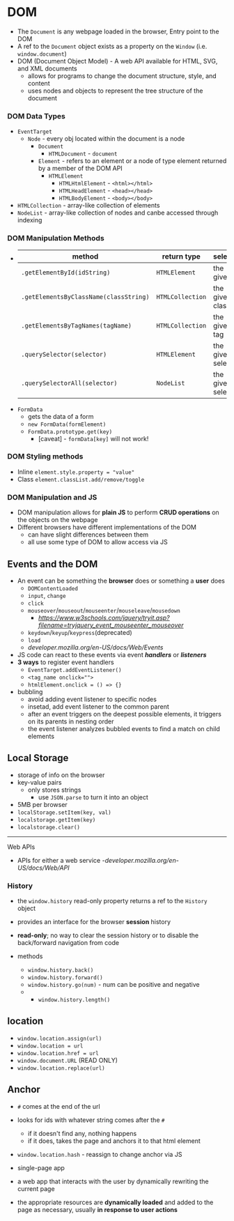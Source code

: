 # DOM
- The `Document` is any webpage loaded in the browser, Entry point to the DOM
- A ref to the `Document` object exists as a property on the `Window` (i.e. `window.document`)
- DOM (Document Object Model) - A web API available for HTML, SVG, and XML documents
  - allows for programs to change the document structure, style, and content
  - uses nodes and objects to represent the tree structure of the document

### DOM Data Types
- `EventTarget`
  - `Node` - every obj located within the document is a node
    - `Document`
      - `HTMLDocument` - `document`
    - `Element` - refers to an element or a node of type element returned by a member of the DOM API
      - `HTMLElement` 
        - `HTMLHtmlElement` - `<html></html>`
        - `HTMLHeadElement` - `<head></head>`
        - `HTMLBodyElement` - `<body></body>`
- `HTMLCollection` - array-like collection of elements
- `NodeList` - array-like collection of nodes and canbe accessed through indexing

### DOM Manipulation Methods
- |method|return type|selector|
  |-|-|-|
  |`.getElementById(idString)` |`HTMLElement`|the given ID|
  |`.getElementsByClassName(classString)` |`HTMLCollection`|the given class|
  |`.getElementsByTagNames(tagName)`|`HTMLCollection`|the given tag|
  |`.querySelector(selector)` |`HTMLElement`|the given selector|
  |`.querySelectorAll(selector)`|`NodeList`|the given selector|
- `FormData`
  - gets the data of a form
  - `new FormData(formElement)`
  - `FormData.prototype.get(key)`
    - [caveat] - `formData[key]` will not work!

### DOM Styling methods
- Inline
  `element.style.property = "value"`
- Class
  `element.classList.add/remove/toggle`

### DOM Manipulation and JS
- DOM manipulation allows for **plain JS** to perform **CRUD operations** on the objects on the webpage
- Different browsers have different implementations of the DOM
  - can have slight differences between them
  - all use some type of DOM to allow access via JS

## Events and the DOM
- An event can be something the **browser** does or something a **user** does
  - `DOMContentLoaded`
  - `input`, `change`
  - `click`
  - `mouseover`/`mouseout`/`mouseenter`/`mouseleave`/`mousedown`
    - _https://www.w3schools.com/jquery/tryit.asp?filename=tryjquery_event_mouseenter_mouseover_
  - `keydown`/`keyup`/`keypress`(deprecated)
  - `load`
  - _developer.mozilla.org/en-US/docs/Web/Events_
- JS code can react to these events via event ***handlers*** or ***listeners***
- **3 ways** to register event handlers
  - `EventTarget.addEventListener()`
  - `<tag_name onclick="">`
  - `htmlElement.onclick = () => {}`
- bubbling
  - avoid adding event listener to specific nodes
  - insetad, add event listener to the common parent
  - after an event triggers on the deepest possible elements, it triggers on its parents in nesting order
  - the event listener analyzes bubbled events to find a match on child elements

## Local Storage
- storage of info on the browser
- key-value pairs
  - only stores strings
    - use `JSON.parse` to turn it into an object
- 5MB per browser
- `localStorage.setItem(key, val)`
- `localstorage.getItem(key)`
- `localstorage.clear()`

---
Web APIs
- APIs for either a web service
  -_developer.mozilla.org/en-US/docs/Web/API_

### History
- the `window.history` read-only property returns a ref to the `History` object
- provides an interface for the browser **session** history 
- **read-only**; no way to clear the session history or to disable the back/forward navigation from code

- methods
  - `window.history.back()`
  - `window.history.forward()`
  - `window.history.go(num)` - num can be positive and negative
  - - `window.history.length()`

## location
- `window.location.assign(url)`
- `window.location = url`
- `window.location.href = url`
- `window.document.URL` (READ ONLY)
- `window.location.replace(url)`

## Anchor
- `#` comes at the end of the url
- looks for ids with whatever string comes after the `#`
  - if it doesn't find any, nothing happens
  - if it does, takes the page and anchors it to that html element
- `window.location.hash` - reassign to change anchor via JS

- single-page app
- a web app that interacts with the user by dynamically rewriting the current page
- the appropriate resources are **dynamically loaded** and added to the page as necessary, usually **in response to user actions**